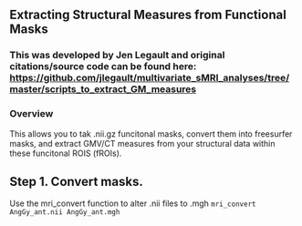 ## Extracting Structural Measures from Functional Masks
### This was developed by Jen Legault and original citations/source code can be found here: https://github.com/jlegault/multivariate_sMRI_analyses/tree/master/scripts_to_extract_GM_measures

### Overview
This allows you to tak .nii.gz funcitonal masks, convert them into freesurfer masks, and extract GMV/CT measures from your structural data within these funcitonal ROIS (fROIs).

## Step 1. Convert masks.
Use the mri_convert function to alter .nii files to .mgh
```mri_convert AngGy_ant.nii AngGy_ant.mgh```
